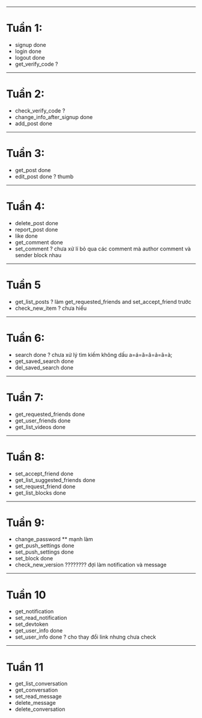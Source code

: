 ***
# Tuần 1:   
* signup done
* login done
* logout done
* get_verify_code ?
***
# Tuần 2:
* check_verify_code ?
* change_info_after_signup done
* add_post done
***
# Tuần 3:
* get_post done
* edit_post done ? thumb
***
# Tuần 4:
* delete_post done
* report_post done
* like done
* get_comment done
* set_comment ? chưa xử lí bỏ qua các comment mà author comment và sender block nhau
***
# Tuần 5
* get_list_posts ? làm get_requested_friends and set_accept_friend trước
* check_new_item ? chưa hiểu 
***
# Tuần 6:
* search done ? chưa xử lý tìm kiếm không dấu a=á=ă=â=ả=ã=à;
* get_saved_search done
* del_saved_search done
***
# Tuần 7:
* get_requested_friends done
* get_user_friends done
* get_list_videos done
***
# Tuần 8:
* set_accept_friend done
* get_list_suggested_friends done
* set_request_friend done
* get_list_blocks done
***
# Tuần 9:
* change_password ** mạnh làm
* get_push_settings done
* set_push_settings done
* set_block done  
* check_new_version ???????? đợi làm notification và message
***
# Tuần 10
* get_notification
* set_read_notification
* set_devtoken
* get_user_info done
* set_user_info done ? cho thay đổi link nhưng chưa check 
***
# Tuần 11
* get_list_conversation
* get_conversation
* set_read_message
* delete_message
* delete_conversation